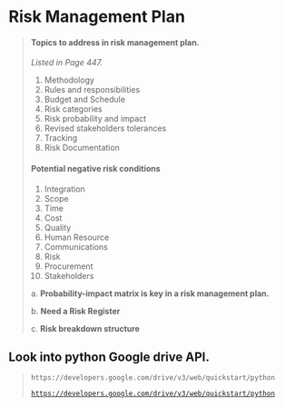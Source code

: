 # Risk Management Plan
> #### **Topics to address in risk management plan.**
> _Listed in Page 447._ 
> 
> 1. Methodology
> 2. Rules and responsibilities
> 3. Budget and Schedule
> 4. Risk categories
> 5. Risk probability and impact
> 6. Revised stakeholders tolerances
> 7. Tracking
> 8. Risk Documentation
> 
> #### **Potential negative risk conditions**
> 1. Integration
> 2. Scope
> 2. Time
> 4. Cost
> 5. Quality
> 6. Human Resource
> 7. Communications
> 8. Risk
> 9. Procurement
> 10. Stakeholders
> 
> a. **Probability-impact matrix is key in a risk management plan.**
> 
> b. **Need a Risk Register**
> 
> c. **Risk breakdown structure**
> 
> 
## <quote> Look into python Google drive API.</quote>
> ```URL
> https://developers.google.com/drive/v3/web/quickstart/python
> ```
> <code>https://developers.google.com/drive/v3/web/quickstart/python</code>